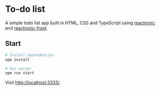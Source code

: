 # To-do list
 A simple todo list app built in HTML, CSS and TypeScript using [reactronic](https://github.com/nezaboodka/reactronic) and [reactronic-front](https://github.com/nezaboodka/reactronic-front).

## Start

```bash
# Install dependencies
npm install

# Run server
npm run start
```

Visit [http://localhost:3333/](http://localhost:3333/).
